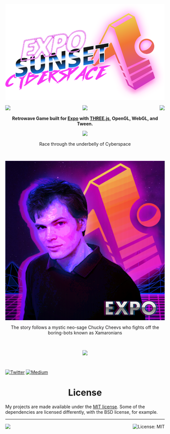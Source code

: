 <!-- Banner -->

[![Expo Sunset Cyberspace](/.promo/gh-banner.png)](https://cyberspace.netlify.com/)

<!-- Platforms -->

<p align="center">
    <a aria-label="iOS App Store" href="https://itunes.apple.com/us/app/sunset-cyberspace/id1332439319?ls=1&mt=8">
        <img align="left" src="https://img.shields.io/badge/iOS-4630EB.svg?style=for-the-badge&logo=APPLE&labelColor=000&logoColor=fff" target="_blank" />
    </a>
    <a aria-label="Save the PWA" href="https://cyberspace.netlify.com/" target="_blank">
        <img src="https://img.shields.io/badge/Web-4630EB.svg?style=for-the-badge&logo=GOOGLE-CHROME&labelColor=000&logoColor=fff" target="_blank" />
    </a>
    <a aria-label="Android Play Store" href="https://play.google.com/store/apps/details?id=com.evanbacon.cyberspace" target="_blank">
        <img align="right" src="https://img.shields.io/badge/Android-4630EB.svg?style=for-the-badge&logo=ANDROID&labelColor=000&logoColor=fff" target="_blank" />
    </a>
</p>

<p align="center">
    <b>Retrowave Game built for <a href="https://expo.io/">Expo</a> with <a href="https://threejs.org/">THREE.js</a>, OpenGL, WebGL, and Tween.</b>
</p>

<p align="center">
    <img src="https://media.giphy.com/media/xUNd9P7Rubra8ipObS/giphy.gif?raw=true" />
    <p align="center">Race through the underbelly of Cyberspace</p>
</p>

<br/>

<p align="center">
    <img align="center" src=".promo/sunset-cheevs.png" />
    <p align="center">The story follows a mystic neo-sage Chucky Cheevs who fights off the boring-bots known as Xamaronians</p>
</p>

<br/>

<p align="center">
    <img align="center" src="https://media.giphy.com/media/l1J9vlOIFN1dklY1q/giphy.gif?raw=true" />
</p>

<br/>

[![Twitter](https://img.shields.io/badge/twitter-@baconbrix-55acee.svg?maxAge=2592000)](http://twitter.com/baconbrix)
[![Medium](https://img.shields.io/badge/Medium-@BaconBrix-1C9963.svg?maxAge=2592000)](https://medium.com/@Baconbrix)

<h1 align="center">License</h1>

My projects are made available under the [MIT license](LICENSE). Some of the dependencies are licensed differently, with the BSD license, for example.

<!-- Footer -->

---

<p>
    <a aria-label="sponsored by expo" href="http://expo.io">
        <img src="https://img.shields.io/badge/RUNS_WITH-Expo-4630EB.svg?style=for-the-badge&logo=EXPO&labelColor=000&logoColor=fff" target="_blank" />
    </a>
    <a aria-label="@expo/android-manifest is free to use" href="/LICENSE" target="_blank">
        <img align="right" alt="License: MIT" src="https://img.shields.io/badge/License-MIT-success.svg?style=for-the-badge&color=33CC12" target="_blank" />
    </a>
</p>

